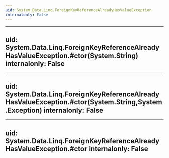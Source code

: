 ```yaml
---
uid: System.Data.Linq.ForeignKeyReferenceAlreadyHasValueException
internalonly: False
---
```


---
uid: System.Data.Linq.ForeignKeyReferenceAlreadyHasValueException.#ctor(System.String)
internalonly: False
---

---
uid: System.Data.Linq.ForeignKeyReferenceAlreadyHasValueException.#ctor(System.String,System.Exception)
internalonly: False
---

---
uid: System.Data.Linq.ForeignKeyReferenceAlreadyHasValueException.#ctor
internalonly: False
---
